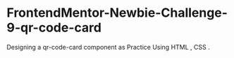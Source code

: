 # FrontendMentor-Newbie-Challenge-9-qr-code-card
Designing a qr-code-card component as Practice Using HTML , CSS .
